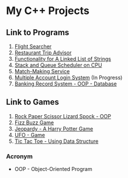 # My C++ Projects

## Link to Programs
1. [Flight Searcher](https://github.com/jhuynh176/cpp_projects/tree/main/projects/flight_searcher)
2. [Restaurant Trip Advisor](https://github.com/jhuynh176/cpp_projects/tree/main/projects/restaurant_trip_advisor)
3. [Functionality for A Linked List of Strings](https://github.com/jhuynh176/cpp_projects/tree/main/projects/linked_list_strings_functionality)
4. [Stack and Queue Scheduler on CPU](https://github.com/jhuynh176/cpp_projects/tree/main/projects/stack_queue_arithmetic_expression)
5. [Match-Making Service](https://github.com/jhuynh176/cpp_projects/tree/main/projects/match_making_service)
6. [Multiple Account Login System](https://github.com/jhuynh176/cpp_projects/tree/main/projects/multiple_account_login_system) (In Progress)
7. [Banking Record System - OOP - Database](https://github.com/jhuynh176/cpp_projects/tree/main/projects/banking_record_system)


## Link to Games
1. [Rock Paper Scissor Lizard Spock - OOP](https://github.com/jhuynh176/cpp_projects/tree/main/projects/rock_paper_scissor_lizard_spock)
2. [Fizz Buzz Game](https://github.com/jhuynh176/cpp_projects/tree/main/projects/fizz_buzz_game)
3. [Jeopardy - A Harry Potter Game](https://github.com/jhuynh176/cpp_projects/tree/main/projects/sorting_hat)
4. [UFO - Game](https://github.com/jhuynh176/cpp_projects/tree/main/projects/UFO_game) 
5. [Tic Tac Toe - Using Data Structure](https://github.com/jhuynh176/cpp_projects/tree/main/projects/tic_tac_toe)

### Acronym
- OOP - Object-Oriented Program
